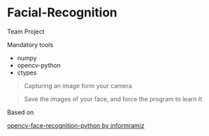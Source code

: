 # Facial-Recognition
Team Project

Mandatory tools
- numpy
- opencv-python
- ctypes

>Capturing an image form your camera

>Save the images of your face, and force the program to learn It

Based on

[opencv-face-recognition-python by informramiz](https://github.com/informramiz/opencv-face-recognition-python)
